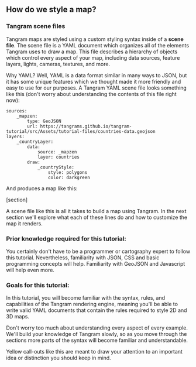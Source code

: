 ## How do we style a map?

### Tangram scene files
Tangram maps are styled using a custom styling syntax inside of a <strong>scene file</strong>. The scene file is a YAML document which organizes all of the elements Tangram uses to draw a map. This file describes a hierarchy of objects which control every aspect of your map, including data sources, feature layers, lights, cameras, textures, and more.

Why YAML? Well, YAML is a data format similar in many ways to JSON, but it has some unique features which we thought made it more friendly and easy to use for our purposes. A Tangram YAML scene file looks something like this (don't worry about understanding the contents of this file right now):

<pre><code class="language-yaml">sources:
    &#95;mapzen:
        type: GeoJSON
        url: https://tangrams.github.io/tangram-tutorial/src/Assets/tutorial-files/countries-data.geojson
layers:
    &#95;countryLayer:
        data:
            source: &#95;mapzen
            layer: countries
        draw:
            &#95;countryStyle:
                style: polygons
                color: darkgreen
</pre></code>

And produces a map like this:

[section]

A scene file like this is all it takes to build a map using Tangram. In the next section we'll explore what each of these lines do and how to customize the map it renders.

### Prior knowledge required for this tutorial:

You certainly don't have to be a programmer or cartography expert to follow this tutorial. Nevertheless, familiarity with JSON, CSS and basic programming concepts will help. Familiarity with GeoJSON and Javascript will help even more.

### Goals for this tutorial:
In this tutorial, you will become familiar with the syntax, rules, and capabilities of the Tangram rendering engine, meaning you'll be able to write valid YAML documents that contain the rules required to style 2D and 3D maps.

Don't worry too much about understanding every aspect of every example. We'll build your knowledge of Tangram slowly, so as you move through the sections more parts of the syntax will become familiar and understandable.

<div class='alert-message'>
Yellow call-outs like this are meant to draw your attention to an important idea or distinction you should keep in mind.
</div>
